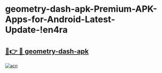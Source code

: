 # geometry-dash-apk-Premium-APK-Apps-for-Android-Latest-Update-!en4ra

# <h2><a href="https://vekbks.esa.edu.pl?title=geometry-dash-apk&ref=en4ra">🔗👉 🔴 geometry-dash-apk</a></h2>

[![acn](https://github.com/user-attachments/assets/0f9c940e-d8b0-45ae-aac7-cd30a18b3e1c)](https://vekbks.esa.edu.pl?title=geometry-dash-apk&ref=en4ra)

